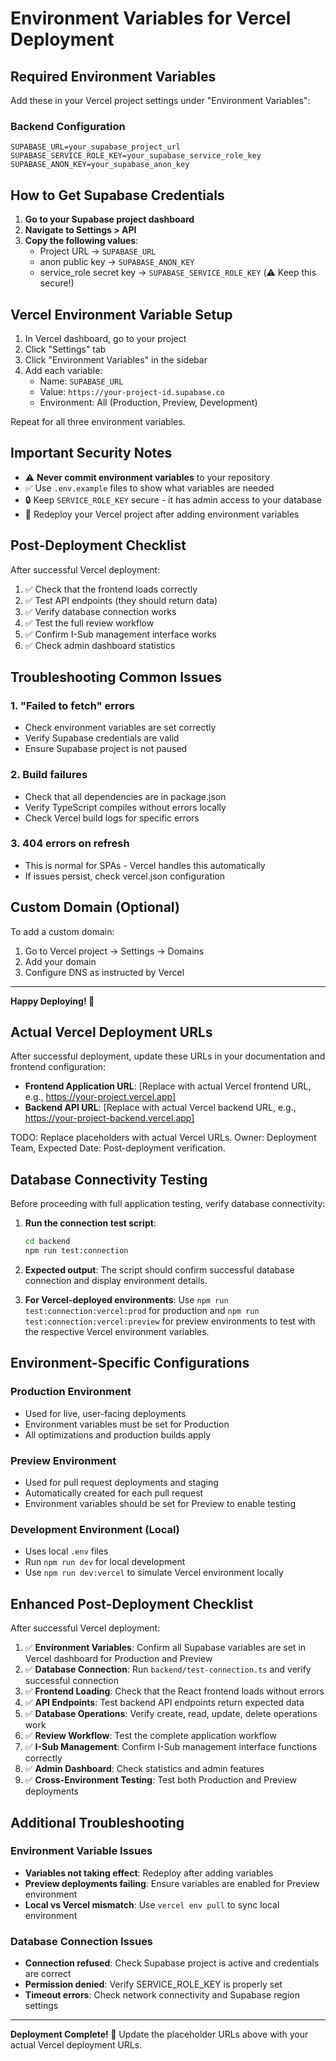 # Environment Variables for Vercel Deployment

## Required Environment Variables

Add these in your Vercel project settings under "Environment Variables":

### Backend Configuration
```
SUPABASE_URL=your_supabase_project_url
SUPABASE_SERVICE_ROLE_KEY=your_supabase_service_role_key
SUPABASE_ANON_KEY=your_supabase_anon_key
```

## How to Get Supabase Credentials

1. **Go to your Supabase project dashboard**
2. **Navigate to Settings > API**
3. **Copy the following values**:
   - Project URL → `SUPABASE_URL`
   - anon public key → `SUPABASE_ANON_KEY`
   - service_role secret key → `SUPABASE_SERVICE_ROLE_KEY` (⚠️ Keep this secure!)

## Vercel Environment Variable Setup

1. In Vercel dashboard, go to your project
2. Click "Settings" tab
3. Click "Environment Variables" in the sidebar
4. Add each variable:
   - Name: `SUPABASE_URL`
   - Value: `https://your-project-id.supabase.co`
   - Environment: All (Production, Preview, Development)

Repeat for all three environment variables.

## Important Security Notes

- ⚠️ **Never commit environment variables** to your repository
- ✅ Use `.env.example` files to show what variables are needed
- 🔒 Keep `SERVICE_ROLE_KEY` secure - it has admin access to your database
- 🔄 Redeploy your Vercel project after adding environment variables

## Post-Deployment Checklist

After successful Vercel deployment:

1. ✅ Check that the frontend loads correctly
2. ✅ Test API endpoints (they should return data)
3. ✅ Verify database connection works
4. ✅ Test the full review workflow
5. ✅ Confirm I-Sub management interface works
6. ✅ Check admin dashboard statistics

## Troubleshooting Common Issues

### 1. "Failed to fetch" errors
- Check environment variables are set correctly
- Verify Supabase credentials are valid
- Ensure Supabase project is not paused

### 2. Build failures
- Check that all dependencies are in package.json
- Verify TypeScript compiles without errors locally
- Check Vercel build logs for specific errors

### 3. 404 errors on refresh
- This is normal for SPAs - Vercel handles this automatically
- If issues persist, check vercel.json configuration

## Custom Domain (Optional)

To add a custom domain:
1. Go to Vercel project → Settings → Domains
2. Add your domain
3. Configure DNS as instructed by Vercel

---

**Happy Deploying! 🚀**
## Actual Vercel Deployment URLs

After successful deployment, update these URLs in your documentation and frontend configuration:

- **Frontend Application URL**: [Replace with actual Vercel frontend URL, e.g., https://your-project.vercel.app]
- **Backend API URL**: [Replace with actual Vercel backend URL, e.g., https://your-project-backend.vercel.app]

TODO: Replace placeholders with actual Vercel URLs. Owner: Deployment Team, Expected Date: Post-deployment verification.

## Database Connectivity Testing

Before proceeding with full application testing, verify database connectivity:

1. **Run the connection test script**:
   ```bash
   cd backend
   npm run test:connection
   ```

2. **Expected output**: The script should confirm successful database connection and display environment details.

3. **For Vercel-deployed environments**: Use `npm run test:connection:vercel:prod` for production and `npm run test:connection:vercel:preview` for preview environments to test with the respective Vercel environment variables.

## Environment-Specific Configurations

### Production Environment
- Used for live, user-facing deployments
- Environment variables must be set for Production
- All optimizations and production builds apply

### Preview Environment
- Used for pull request deployments and staging
- Automatically created for each pull request
- Environment variables should be set for Preview to enable testing

### Development Environment (Local)
- Uses local `.env` files
- Run `npm run dev` for local development
- Use `npm run dev:vercel` to simulate Vercel environment locally

## Enhanced Post-Deployment Checklist

After successful Vercel deployment:

1. ✅ **Environment Variables**: Confirm all Supabase variables are set in Vercel dashboard for Production and Preview
2. ✅ **Database Connection**: Run `backend/test-connection.ts` and verify successful connection
3. ✅ **Frontend Loading**: Check that the React frontend loads without errors
4. ✅ **API Endpoints**: Test backend API endpoints return expected data
5. ✅ **Database Operations**: Verify create, read, update, delete operations work
6. ✅ **Review Workflow**: Test the complete application workflow
7. ✅ **I-Sub Management**: Confirm I-Sub management interface functions correctly
8. ✅ **Admin Dashboard**: Check statistics and admin features
9. ✅ **Cross-Environment Testing**: Test both Production and Preview deployments

## Additional Troubleshooting

### Environment Variable Issues
- **Variables not taking effect**: Redeploy after adding variables
- **Preview deployments failing**: Ensure variables are enabled for Preview environment
- **Local vs Vercel mismatch**: Use `vercel env pull` to sync local environment

### Database Connection Issues
- **Connection refused**: Check Supabase project is active and credentials are correct
- **Permission denied**: Verify SERVICE_ROLE_KEY is properly set
- **Timeout errors**: Check network connectivity and Supabase region settings

---

**Deployment Complete! 🎉** Update the placeholder URLs above with your actual Vercel deployment URLs.